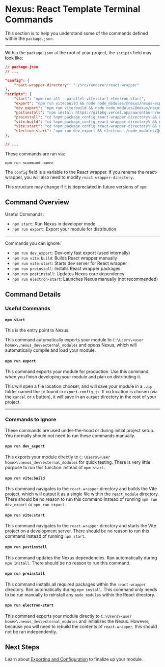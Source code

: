 # Nexus: React Template Terminal Commands


This section is to help you understand some of the commands defined within the `package.json`.

---
Within the `package.json` at the root of your project, the `scripts` field may look like:
```json
// package.json
// ...

"config": {
    "react-wrapper-directory": "./src/renderer/react-wrapper"
},
"scripts": {
    "start": "npm-run-all --parallel vite:start electron-start",
    "export": "npm run vite:build && node node_modules/@nexus/nexus-exporter/exporter.js",
    "dev_export": "npm run vite:build && node node_modules/@nexus/nexus-exporter/exporter.js --dev",
    "postinstall": "npm install https://gitpkg.vercel.app/aarontburn/nexus-core/nexus/dist?main --no-save",
    "preinstall": "cd %npm_package_config_react-wrapper-directory% && npm install",
    "vite:build": "cd %npm_package_config_react-wrapper-directory% && npm run build",
    "vite:start": "cd %npm_package_config_react-wrapper-directory% && npm run dev",
    "electron-start": "npm run dev_export && electron ./node_modules/@nexus/nexus-client/main.js --dev"
},

// ...
```
These commands are ran via:
```
npm run <command name>
```

The `config` field is a variable to the React wrapper. If you rename the react-wrapper, you will also need to modify `react-wrapper-directory`.

This structure may change if it is depreciated in future versions of `npm`.

## Command Overview
Useful Commands:
- `npm start`: Run Nexus in developer mode
- `npm run export`: Export your module for distribution   
  
---
Commands you can ignore:  
- `npm run dev_export`: Dev-only fast export (used internally)
- `npm run vite:build`: Builds React wrapper manually
- `npm run vite:start`: Starts dev server for React wrapper
- `npm run preinstall`: Installs React wrapper packages
- `npm run postinstall`: Updates Nexus core dependency
- `npm run electron-start`: Launches Nexus manually (not recommended)

## Command Details
### Useful Commands
#### `npm start`
This is the entry point to Nexus.

This command automatically exports your module to `C:\Users\<user home>\.nexus_dev\external_modules` and opens Nexus, which will automatically compile and load your module.

#### `npm run export`
This command exports your module for production. Use this command when you finish developing your module and plan on distributing it.

This will open a file location chooser, and will save your module in a `.zip` folder named the `id` found in `export-config.js`. If no location is chosen (via the `cancel` or `X` button), it will save in an `output` directory in the root of your project.

---

### Commands to Ignore
These commands are used under-the-hood or during initial project setup. You normally should not need to run these commands manually.

#### `npm run dev_export`
This exports your module directly to `C:\Users\<user home>\.nexus_dev\external_modules` for quick testing. There is very little purpose to run this function instead of `npm start`.

#### `npm run vite:build`
This command navigates to the `react-wrapper` directory and builds the Vite project, which will output it as a single file within the `react_module` directory. There should be no reason to run this command instead of running `npm run dev_export` or `npm run export`.

#### `npm run vite:start`
This command navigates to the `react-wrapper` directory and starts the Vite project on a development server. There should be no reason to run this command instead of running `npm start`.

#### `npm run postinstall`
This command updates the Nexus dependencies. Ran automatically during `npm install`. There should be no reason to run this command.

#### `npm run preinstall`
This command installs all required packages within the `react-wrapper` directory. Ran automatically during `npm install`. This command only needs to be run manually to reinstall any `node_modules` within the React directory.

#### `npm run electron-start`
This command exports your module directly to `C:\Users\<user home>\.nexus_dev\external_modules` and initializes the Nexus. However, because you will need to rebuild the contents of `react-wrapper`, this should not be ran independently.

## Next Steps
Learn about [Exporting and Configuration](../ConfigurationAndExport.md) to finalize up your module.